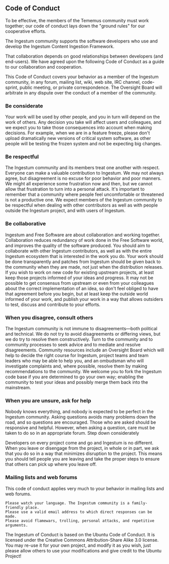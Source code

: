 ## Code of Conduct

To be effective, the members of the Tememus community must work together; our code of conduct lays down the "ground rules" for our cooperative efforts.

The Ingestum community supports the software developers who use and develop the Ingestum Content Ingestion Framework. 

That collaboration depends on good relationships between developers (and end-users). We have agreed upon the following Code of Conduct as a guide to our collaboration and cooperation.

This Code of Conduct covers your behavior as a member of the Ingestum community, in any forum, mailing list, wiki, web site, IRC channel, code-sprint, public meeting, or private correspondence. The Oversight Board will arbitrate in any dispute over the conduct of a member of the community.

### Be considerate

Your work will be used by other people, and you in turn will depend on the work of others. Any decision you take will affect users and colleagues, and we expect you to take those consequences into account when making decisions. For example, when we are in a feature freeze, please don't upload dramatically new versions of critical system software, as other people will be testing the frozen system and not be expecting big changes.

### Be respectful

The Ingestum community and its members treat one another with respect. Everyone can make a valuable contribution to Ingestum. We may not always agree, but disagreement is no excuse for poor behavior and poor manners. We might all experience some frustration now and then, but we cannot allow that frustration to turn into a personal attack. It's important to remember that a community where people feel uncomfortable or threatened is not a productive one. We expect members of the Ingestum community to be respectful when dealing with other contributors as well as with people outside the Ingestum project, and with users of Ingestum.

### Be collaborative

Ingestum and Free Software are about collaboration and working together. Collaboration reduces redundancy of work done in the Free Software world, and improves the quality of the software produced. You should aim to collaborate with other Ingestum contributors, as well as with the entire Ingestum ecosystem that is interested in the work you do. Your work should be done transparently and patches from Ingestum should be given back to the community when they are made, not just when the distribution releases. If you wish to work on new code for existing upstream projects, at least keep those projects informed of your ideas and progress. It may not be possible to get consensus from upstream or even from your colleagues about the correct implementation of an idea, so don't feel obliged to have that agreement before you begin, but at least keep the outside world informed of your work, and publish your work in a way that allows outsiders to test, discuss and contribute to your efforts.

### When you disagree, consult others

The Ingestum community is not immune to disagreements—both political and technical. We do not try to avoid disagreements or differing views, but we do try to resolve them constructively. Turn to the community and to community processes to seek advice and to mediate and resolve disagreements. Community resources include an Oversight Board which will help to decide the right course for Ingestum, project teams and team leaders who may be able to help you, and an ombudsman who will investigate complaints and, where possible, resolve them by making recommendations to the community. We welcome you to fork the Ingestum code base if you are determined to go your own way; enabling the community to test your ideas and possibly merge them back into the mainstream.

### When you are unsure, ask for help

Nobody knows everything, and nobody is expected to be perfect in the Ingestum community. Asking questions avoids many problems down the road, and so questions are encouraged. Those who are asked should be responsive and helpful. However, when asking a question, care must be taken to do so in an appropriate forum.
Step down considerately

Developers on every project come and go and Ingestum is no different. When you leave or disengage from the project, in whole or in part, we ask that you do so in a way that minimizes disruption to the project. This means you should tell people you are leaving and take the proper steps to ensure that others can pick up where you leave off.

### Mailing lists and web forums

This code of conduct applies very much to your behavior in mailing lists and web forums.

    Please watch your language. The Ingestum community is a family-friendly place.
    Please use a valid email address to which direct responses can be made.
    Please avoid flamewars, trolling, personal attacks, and repetitive arguments.

The Ingestum of Conduct is based on the Ubuntu Code of Conduct. It is licensed under the Creative Commons Attribution-Share Alike 3.0 license. You may re-use it for your own project, and modify it as you wish, just please allow others to use your modifications and give credit to the Ubuntu Project!

